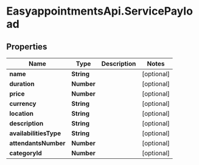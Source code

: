 # EasyappointmentsApi.ServicePayload

## Properties
Name | Type | Description | Notes
------------ | ------------- | ------------- | -------------
**name** | **String** |  | [optional] 
**duration** | **Number** |  | [optional] 
**price** | **Number** |  | [optional] 
**currency** | **String** |  | [optional] 
**location** | **String** |  | [optional] 
**description** | **String** |  | [optional] 
**availabilitiesType** | **String** |  | [optional] 
**attendantsNumber** | **Number** |  | [optional] 
**categoryId** | **Number** |  | [optional] 
